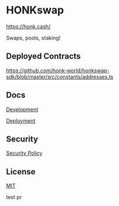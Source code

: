 # HONKswap

https://honk.cash/

Swaps, pools, staking!

## Deployed Contracts

https://github.com/honk-world/honkswap-sdk/blob/master/src/constants/addresses.ts

## Docs

[Development](docs/DEVELOPMENT.md)

[Deployment](docs/DEPLOYMENT.md)

## Security

[Security Policy](SECURITY.md)

## License

[MIT](LICENSE.txt)

test pr

